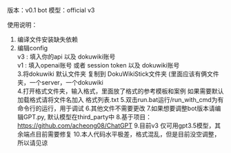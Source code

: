 版本：v0.1
bot 模型：official v3

使用说明：
1. 编译文件安装缺失依赖  
2. 编辑config  
	v3 : 填入你的api 以及 dokuwiki账号  
	v1 : 填入openai账号 或者 session token 以及 dokuwiki账号  
3.将dokuwiki 默认文件夹 复制到 DokuWikiStick文件夹 (里面应该有俩文件夹，一个server，一个dokuwiki  
4.打开格式文件夹，输入格式，里面放了格式的参考模板和案例 如果需要默认加载格式请将文件名加入 格式列表.txt
5.双击run.bat运行/run_with_cmd为有命令行的运行，用于调试
6.其他文件不需要更改
7.如果想要调整bot版本请编辑GPT.py, 默认模型在third_party中
8.基于项目：https://github.com/acheong08/ChatGPT
9.目前v3 仅可用gpt3.5模型，其余端点目前需要修复
10.本人代码水平极差，格式混乱，但是目前没空调整，所以请见谅
